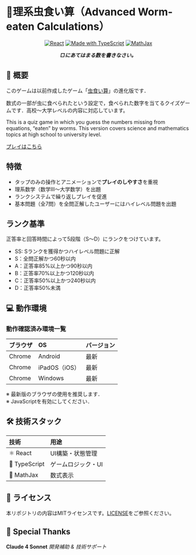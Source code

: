 # 🐛理系虫食い算（Advanced Worm-eaten Calculations）

<div align="center">

[![React](https://img.shields.io/badge/React-61dafb?logo=react)](https://react.dev)
[![Made with TypeScript](https://img.shields.io/badge/Made%20with-TypeScript-blue.svg)](https://www.typescriptlang.org/)
[![MathJax](https://img.shields.io/badge/Powered%20by-MathJax-blue.svg)](https://www.mathjax.org)

_**□にあてはまる数を書きなさい。**_

</div>

## 📖 概要

このゲームは以前作成したゲーム「[虫食い算](https://github.com/k-mysa6505/musikui/)」の進化版です．

数式の一部が虫に食べられたという設定で，食べられた数字を当てるクイズゲームです．高校～大学レベルの内容に対応しています。

This is a quiz game in which you guess the numbers missing from equations, “eaten” by worms. This version covers science and mathematics topics at high school to university level.

[プレイはこちら](https://rikei-musikui.vercel.app)

<!-- スクリーンショットがあればここに挿入 -->

## 特徴

- タップのみの操作とアニメーションで**プレイのしやすさ**を重視
- 理系数学（数学Ⅲ～大学数学）を出題
- ランクシステムで繰り返しプレイを促進
- 基本問題（全7問）を全問正解したユーザーにはハイレベル問題を出題

## ランク基準

正答率と回答時間によって5段階（S～D）にランクをつけています。

- SS: Sランクを獲得かつハイレベル問題に正解
- S：全問正解かつ60秒以内
- A：正答率85%以上かつ90秒以内
- B：正答率70%以上かつ120秒以内
- C：正答率50%以上かつ240秒以内
- D：正答率50%未満

## 💻 動作環境

### 動作確認済み環境一覧

| ブラウザ | OS | バージョン |
|:---|:---|:---|
| Chrome | Android | 最新 |
| Chrome | iPadOS（iOS） | 最新 |
| Chrome | Windows | 最新 |

※ 最新版のブラウザの使用を推奨します．<br>
※ JavaScriptを有効にしてください．

## 🛠 技術スタック

| 技術 | 用途 |
|:--- |:--- |
| ⚛️ React | UI構築・状態管理 |
| 📜 TypeScript | ゲームロジック・UI |
| 📐 MathJax | 数式表示 |

## 📜 ライセンス

本リポジトリの内容はMITライセンスです。[LICENSE](LICENSE)をご参照ください。

## 🙏 Special Thanks

**Claude 4 Sonnet**
*開発補助 & 技術サポート*
